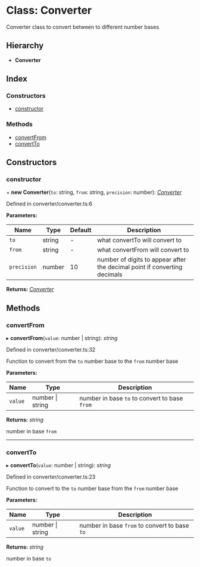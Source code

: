 
# Class: Converter

Converter class to convert between to different number bases

## Hierarchy

* **Converter**

## Index

### Constructors

* [constructor](_converter_converter_.converter.md#constructor)

### Methods

* [convertFrom](_converter_converter_.converter.md#convertfrom)
* [convertTo](_converter_converter_.converter.md#convertto)

## Constructors

### <a id="constructor" name="constructor"></a>  constructor

\+ **new Converter**(`to`: string, `from`: string, `precision`: number): *[Converter](_converter_converter_.converter.md)*

Defined in converter/converter.ts:6

**Parameters:**

Name | Type | Default | Description |
------ | ------ | ------ | ------ |
`to` | string | - | what convertTo will convert to |
`from` | string | - | what convertFrom will convert to |
`precision` | number | 10 | number of digits to appear after the decimal point if converting decimals  |

**Returns:** *[Converter](_converter_converter_.converter.md)*

## Methods

### <a id="convertfrom" name="convertfrom"></a>  convertFrom

▸ **convertFrom**(`value`: number | string): *string*

Defined in converter/converter.ts:32

Function to convert from the `to` number base to the `from` number base

**Parameters:**

Name | Type | Description |
------ | ------ | ------ |
`value` | number &#124; string | number in base `to` to convert to base `from` |

**Returns:** *string*

number in base `from`

___

### <a id="convertto" name="convertto"></a>  convertTo

▸ **convertTo**(`value`: number | string): *string*

Defined in converter/converter.ts:23

Function to convert to the `to` number base from the `from` number base

**Parameters:**

Name | Type | Description |
------ | ------ | ------ |
`value` | number &#124; string | number in base `from` to convert to base `to` |

**Returns:** *string*

number in base `to`
